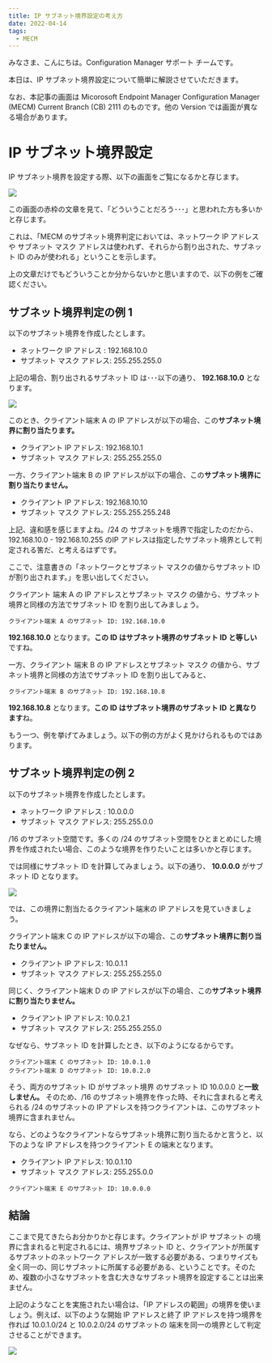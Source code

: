 ```yaml
---
title: IP サブネット境界設定の考え方
date: 2022-04-14
tags:
  - MECM
---
```


みなさま、こんにちは。Configuration Manager サポート チームです。  

本日は、IP サブネット境界設定について簡単に解説させていただきます。

なお、本記事の画面は Micorosoft Endpoint Manager Configuration Manager  (MECM) Current Branch (CB) 2111 のものです。他の Version では画面が異なる場合があります。

# IP サブネット境界設定

IP サブネット境界を設定する際、以下の画面をご覧になるかと存じます。

![](./20220414_01/20220414_01_01.png)

この画面の赤枠の文章を見て、「どういうことだろう･･･」と思われた方も多いかと存じます。 

これは、「MECM のサブネット境界判定においては、ネットワーク IP アドレスや サブネット マスク アドレスは使われず、それらから割り出された、サブネット ID のみが使われる」ということを示します。

上の文章だけでもどういうことか分からないかと思いますので、以下の例をご確認ください。

## サブネット境界判定の例 1
以下のサブネット境界を作成したとします。
- ネットワーク IP アドレス  : 192.168.10.0
- サブネット マスク アドレス: 255.255.255.0

上記の場合、割り出されるサブネット ID は･･･以下の通り、 **192.168.10.0** となります。

![](./20220414_01/20220414_01_02.png)

このとき、クライアント端末 A の IP アドレスが以下の場合、この**サブネット境界に割り当たります。**

- クライアント IP アドレス:    192.168.10.1
- サブネット マスク アドレス: 255.255.255.0

一方、クライアント端末 B の IP アドレスが以下の場合、この**サブネット境界に割り当たりません。**

- クライアント IP アドレス:    192.168.10.10
- サブネット マスク アドレス: 255.255.255.248

上記、違和感を感じますよね。/24 の サブネットを境界で指定したのだから、192.168.10.0 - 192.168.10.255 のIP アドレスは指定したサブネット境界として判定される筈だ、と考えるはずです。

ここで、注意書きの「ネットワークとサブネット マスクの値からサブネット ID が割り出されます。」を思い出してください。

クライアント 端末 A の IP アドレスとサブネット マスク の値から、サブネット境界と同様の方法でサブネット ID を割り出してみましょう。

```
クライアント端末 A のサブネット ID: 192.168.10.0
```

**192.168.10.0** となります。**この ID はサブネット境界のサブネット ID と等しい**ですね。

一方、クライアント 端末 B の IP アドレスとサブネット マスク の値から、サブネット境界と同様の方法でサブネット ID を割り出してみると、

```
クライアント端末 B のサブネット ID: 192.168.10.8
```

**192.168.10.8** となります。**この ID はサブネット境界のサブネット ID と異なります**ね。

もう一つ、例を挙げてみましょう。以下の例の方がよく見かけられるものではあります。

## サブネット境界判定の例 2
以下のサブネット境界を作成したとします。
- ネットワーク IP アドレス  : 10.0.0.0
- サブネット マスク アドレス: 255.255.0.0

/16 のサブネット空間です。多くの /24 のサブネット空間をひとまとめにした境界を作成されたい場合、このような境界を作りたいことは多いかと存じます。

では同様にサブネット ID を計算してみましょう。以下の通り、 **10.0.0.0** がサブネット ID となります。

![](./20220414_01/20220414_01_03.png)

では、この境界に割当たるクライアント端末の IP アドレスを見ていきましょう。

クライアント端末 C の IP アドレスが以下の場合、この**サブネット境界に割り当たりません。**

- クライアント IP アドレス:    10.0.1.1
- サブネット マスク アドレス: 255.255.255.0

同じく、クライアント端末 D の IP アドレスが以下の場合、この**サブネット境界に割り当たりません。**

- クライアント IP アドレス:    10.0.2.1
- サブネット マスク アドレス: 255.255.255.0

なぜなら、サブネット ID を計算したとき、以下のようになるからです。

```
クライアント端末 C のサブネット ID: 10.0.1.0
クライアント端末 D のサブネット ID: 10.0.2.0
```

そう、両方のサブネット ID がサブネット境界 のサブネット ID 10.0.0.0 と**一致しません。** そのため、/16 のサブネット境界を作った時、それに含まれると考えられる /24 のサブネットの IP アドレスを持つクライアントは、このサブネット境界に含まれません。

なら、どのようなクライアントならサブネット境界に割り当たるかと言うと、以下のような IP アドレスを持つクライアント E の端末となります。

- クライアント IP アドレス:   10.0.1.10
- サブネット マスク アドレス: 255.255.0.0

```
クライアント端末 E のサブネット ID: 10.0.0.0
```

## 結論

ここまで見てきたらお分かりかと存じます。クライアントが IP サブネット の境界に含まれると判定されるには、境界サブネット ID と、クライアントが所属するサブネットのネットワーク アドレスが一致する必要がある、つまりサイズも全く同一の、同じサブネットに所属する必要がある、ということです。そのため、複数の小さなサブネットを含む大きなサブネット境界を設定することは出来ません。

上記のようなことを実施されたい場合は、「IP アドレスの範囲」の境界を使いましょう。例えば、以下のような開始 IP アドレスと終了 IP アドレスを持つ境界を作れば 10.0.1.0/24 と 10.0.2.0/24 のサブネットの 端末を同一の境界として判定させることができます。

![](./20220414_01/20220414_01_04.png)

